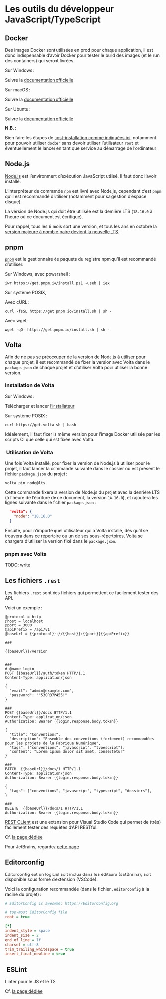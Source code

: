 # Les outils du développeur JavaScript/TypeScript

## Docker

Des images Docker sont utilisées en prod pour chaque application, il est donc indispensable d’avoir Docker pour tester le build des images (et le run des containers) qui seront livrées.

Sur Windows :

Suivre la [documentation officielle](https://docs.docker.com/desktop/install/windows-install/)

Sur macOS :

Suivre la [documentation officielle](https://docs.docker.com/desktop/install/mac-install/)

Sur Ubuntu :

Suivre la [documentation officielle](https://docs.docker.com/engine/install/ubuntu/)

**N.B. :**

Bien faire les étapes de [post-installation comme indiquées ici](https://docs.docker.com/engine/install/linux-postinstall/), notamment pour pouvoir utiliser `docker` sans devoir utiliser l’utilisateur `root` et éventuellement le lancer en tant que service au démarrage de l’ordinateur

## Node.js

[Node.js](https://nodejs.org/) est l’environment d’exécution JavaScript utilisé. Il faut donc l’avoir installé.

L’interpréteur de commande `npm` est livré avec Node.js, cependant c’est `pnpm` qu’il est recommandé d’utiliser (notamment pour sa gestion d’espace disque).

La version de Node.js qui doit être utilisée est la dernière LTS (`18.16.0` à l’heure où ce document est écritique).

Pour rappel, tous les 6 mois sort une version, et tous les ans en octobre la [version majeure à nombre paire devient la nouvelle LTS](https://github.com/nodejs/release#release-schedule).

## pnpm

[`pnpm`](https://pnpm.io/) est le gestionnaire de paquets du registre npm qu’il est recommandé d’utiliser.

Sur Windows, avec powershell :

```console
iwr https://get.pnpm.io/install.ps1 -useb | iex
```

Sur système POSIX,

Avec cURL :

```console
curl -fsSL https://get.pnpm.io/install.sh | sh -
```

Avec wget :

```console
wget -qO- https://get.pnpm.io/install.sh | sh -
```

## Volta

Afin de ne pas se préoccuper de la version de Node.js à utiliser pour chaque projet, il est recommandé de fixer la version avec Volta dans le `package.json` de chaque projet et d’utiliser Volta pour utiliser la bonne version.

### Installation de Volta

Sur Windows :

Télécharger et lancer [l’installateur](https://github.com/volta-cli/volta/releases/download/v1.1.1/volta-1.1.1-windows-x86_64.msi)

Sur système POSIX :

```console
curl https://get.volta.sh | bash
```

Idéalement, il faut fixer la même version pour l’image Docker utilisée par les scripts CI que celle qui est fixée avec Volta.

###  Utilisation de Volta

Une fois Volta installé, pour fixer la version de Node.js à utiliser pour le projet, il faut lancer la commande suivante dans le dossier où est présent le fichier `package.json` du projet :

```console
volta pin node@lts
```

Cette commande fixera la version de Node.js du projet avec la denrière LTS (à l’heure de l’écriture de ce document, la version `18.16.0`), et rajoutera les lignes suivante dans le fichier `package.json` :

```json
  "volta": {
    "node": "18.16.0"
  }
```

Ensuite, pour n’importe quel utilisateur qui a Volta installé, dès qu’il se trouvera dans ce répertoire ou un de ses sous-répertoires, Volta se chargera d’utiliser la version fixé dans le `package.json`.

### pnpm avec Volta

TODO: write

## Les fichiers `.rest`

Les fichiers `.rest` sont des fichiers qui permettent de facilement tester des API.

Voici un exemple :

```
@protocol = http
@host = localhost
@port = 3000
@apiPrefix = /api/v1
@baseUrl = {{protocol}}://{{host}}:{{port}}{{apiPrefix}}

###

{{baseUrl}}/version


###
# @name login
POST {{baseUrl}}/auth/token HTTP/1.1
Content-Type: application/json

{
  "email": "admin@example.com",
  "password": ""53CR37P455!"
}

###
POST {{baseUrl}}/docs HTTP/1.1
Content-Type: application/json
Authorization: Bearer {{login.response.body.token}}

{
  "title": "Conventions",
  "description": "Ensemble des conventions (fortement) recommandées pour les projets de la Fabrique Numérique",
  "tags": ["conventions", "javascript", "typescript"],
  "content": "Lorem ipsum dolor sit amet, consectetur"
}

###
PATCH  {{baseUrl}}/docs/1 HTTP/1.1
Content-Type: application/json
Authorization: Bearer {{login.response.body.token}}

{
  "tags": ["conventions", "javascript", "typescript", "dossiers"],
}

###
DELETE  {{baseUrl}}/docs/1 HTTP/1.1
Authorization: Bearer {{login.response.body.token}}
```

[REST CLient](https://marketplace.visualstudio.com/items?itemName=humao.rest-client) est une extension pour Visual Studio Code qui permet de (très) facilement tester des requêtes d’API RESTful.

Cf. [la page dédiée](./rest-client)

Pour JetBrains, regardez [cette page](https://www.jetbrains.com/help/idea/http-client-in-product-code-editor.html)

## Editorconfig

Editorconfig est un logiciel soit inclus dans les éditeurs (JetBrains), soit disponible sous forme d’extension (VSCode).

Voici la configuration recommandée (dans le fichier `.editorconfig` à la racine du projet) :

```ini
# EditorConfig is awesome: https://EditorConfig.org

# top-most EditorConfig file
root = true

[*]
indent_style = space
indent_size = 2
end_of_line = lf
charset = utf-8
trim_trailing_whitespace = true
insert_final_newline = true

```

##  ESLint

Linter pour le JS et le TS.

Cf. [la page dédiée](./eslint)
